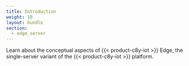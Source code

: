 ```yaml
---
title: Introduction
weight: 10
layout: bundle
section:
  - edge_server
---
```


Learn about the conceptual aspects of {{< product-c8y-iot >}} Edge, the single-server variant of the {{< product-c8y-iot >}} platform.
